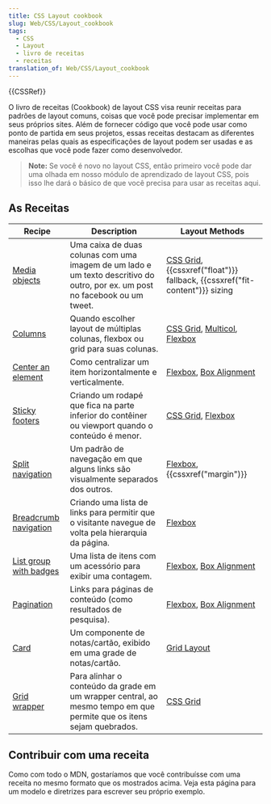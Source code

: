 ```yaml
---
title: CSS Layout cookbook
slug: Web/CSS/Layout_cookbook
tags:
  - CSS
  - Layout
  - livro de receitas
  - receitas
translation_of: Web/CSS/Layout_cookbook
---
```

{{CSSRef}}

O livro de receitas (Cookbook) de layout CSS visa reunir receitas para padrões de layout comuns, coisas que você pode precisar implementar em seus próprios sites. Além de fornecer código que você pode usar como ponto de partida em seus projetos, essas receitas destacam as diferentes maneiras pelas quais as especificações de layout podem ser usadas e as escolhas que você pode fazer como desenvolvedor.

> **Note:** Se você é novo no layout CSS, então primeiro você pode dar uma olhada em nosso módulo de aprendizado de layout CSS, pois isso lhe dará o básico de que você precisa para usar as receitas aqui.

## As Receitas

| Recipe                                                                               | Description                                                                                                                  | Layout Methods                                                                                                                                       |
| ------------------------------------------------------------------------------------ | ---------------------------------------------------------------------------------------------------------------------------- | ---------------------------------------------------------------------------------------------------------------------------------------------------- |
| [Media objects](/pt-BR/docs/Web/CSS/Layout_cookbook/Media_objects)                   | Uma caixa de duas colunas com uma imagem de um lado e um texto descritivo do outro, por ex. um post no facebook ou um tweet. | [CSS Grid](/pt-BR/docs/Web/CSS/CSS_Grid_Layout), {{cssxref("float")}} fallback, {{cssxref("fit-content")}} sizing                  |
| [Columns](/pt-BR/docs/Web/CSS/Layout_cookbook/Column_layouts)                        | Quando escolher layout de múltiplas colunas, flexbox ou grid para suas colunas.                                              | [CSS Grid](/pt-BR/docs/Web/CSS/CSS_Grid_Layout), [Multicol](/pt-BR/docs/Web/CSS/CSS_Columns), [Flexbox](/pt-BR/docs/Web/CSS/CSS_Flexible_Box_Layout) |
| [Center an element](/pt-BR/docs/Web/CSS/Layout_cookbook/Center_an_element)           | Como centralizar um item horizontalmente e verticalmente.                                                                    | [Flexbox](/pt-BR/docs/Web/CSS/CSS_Flexible_Box_Layout), [Box Alignment](/pt-BR/docs/Web/CSS/CSS_Box_Alignment)                                       |
| [Sticky footers](/pt-BR/docs/Web/CSS/Layout_cookbook/Sticky_footers)                 | Criando um rodapé que fica na parte inferior do contêiner ou viewport quando o conteúdo é menor.                             | [CSS Grid](/pt-BR/docs/Web/CSS/CSS_Grid_Layout), [Flexbox](/pt-BR/docs/Web/CSS/CSS_Flexible_Box_Layout)                                              |
| [Split navigation](/pt-BR/docs/Web/CSS/Layout_cookbook/Split_Navigation)             | Um padrão de navegação em que alguns links são visualmente separados dos outros.                                             | [Flexbox](/pt-BR/docs/Web/CSS/CSS_Flexible_Box_Layout), {{cssxref("margin")}}                                                                 |
| [Breadcrumb navigation](/pt-BR/docs/Web/CSS/Layout_cookbook/Breadcrumb_Navigation)   | Criando uma lista de links para permitir que o visitante navegue de volta pela hierarquia da página.                         | [Flexbox](/pt-BR/docs/Web/CSS/CSS_Flexible_Box_Layout)                                                                                               |
| [List group with badges](/pt-BR/docs/Web/CSS/Layout_cookbook/List_group_with_badges) | Uma lista de itens com um acessório para exibir uma contagem.                                                                | [Flexbox](/pt-BR/docs/Web/CSS/CSS_Flexible_Box_Layout), [Box Alignment](/pt-BR/docs/Web/CSS/CSS_Box_Alignment)                                       |
| [Pagination](/pt-BR/docs/Web/CSS/Layout_cookbook/Pagination)                         | Links para páginas de conteúdo (como resultados de pesquisa).                                                                | [Flexbox](/pt-BR/docs/Web/CSS/CSS_Flexible_Box_Layout), [Box Alignment](/pt-BR/docs/Web/CSS/CSS_Box_Alignment)                                       |
| [Card](/pt-BR/docs/Web/CSS/Layout_cookbook/Card)                                     | Um componente de notas/cartão, exibido em uma grade de notas/cartão.                                                         | [Grid Layout](/pt-BR/docs/Web/CSS/CSS_Grid_Layout)                                                                                                   |
| [Grid wrapper](/pt-BR/docs/Web/CSS/Layout_cookbook/Grid_wrapper)                     | Para alinhar o conteúdo da grade em um wrapper central, ao mesmo tempo em que permite que os itens sejam quebrados.          | [CSS Grid](/pt-BR/docs/Web/CSS/CSS_Grid_Layout)                                                                                                      |

## Contribuir com uma receita

Como com todo o MDN, gostaríamos que você contribuísse com uma receita no mesmo formato que os mostrados acima. Veja esta página para um modelo e diretrizes para escrever seu próprio exemplo.
